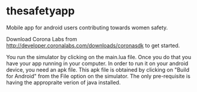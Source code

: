 # thesafetyapp
Mobile app for android users contributing towards women safety.

Download Corona Labs from http://developer.coronalabs.com/downloads/coronasdk to get started.

You run the simulator by clicking on the main.lua file.
Once you do that you have your app running in your computer.
In order to run it on your android device, you need an apk file.
This apk file is obtained by clicking on "Build for Android" from the File option on the simulator.
The only pre-requisite is having the appropraite verion of java installed.
